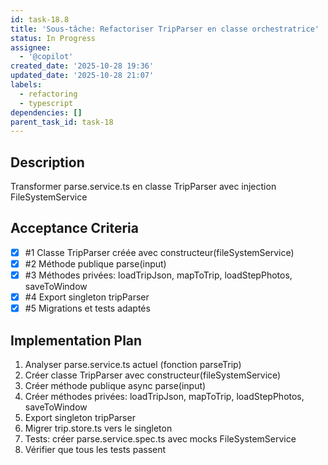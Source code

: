 ```yaml
---
id: task-18.8
title: 'Sous-tâche: Refactoriser TripParser en classe orchestratrice'
status: In Progress
assignee:
  - '@copilot'
created_date: '2025-10-28 19:36'
updated_date: '2025-10-28 21:07'
labels:
  - refactoring
  - typescript
dependencies: []
parent_task_id: task-18
---
```


## Description

<!-- SECTION:DESCRIPTION:BEGIN -->
Transformer parse.service.ts en classe TripParser avec injection FileSystemService
<!-- SECTION:DESCRIPTION:END -->

## Acceptance Criteria
<!-- AC:BEGIN -->
- [x] #1 Classe TripParser créée avec constructeur(fileSystemService)
- [x] #2 Méthode publique parse(input)
- [x] #3 Méthodes privées: loadTripJson, mapToTrip, loadStepPhotos, saveToWindow
- [x] #4 Export singleton tripParser
- [x] #5 Migrations et tests adaptés
<!-- AC:END -->

## Implementation Plan

<!-- SECTION:PLAN:BEGIN -->
1. Analyser parse.service.ts actuel (fonction parseTrip)
2. Créer classe TripParser avec constructeur(fileSystemService)
3. Créer méthode publique async parse(input)
4. Créer méthodes privées: loadTripJson, mapToTrip, loadStepPhotos, saveToWindow
5. Export singleton tripParser
6. Migrer trip.store.ts vers le singleton
7. Tests: créer parse.service.spec.ts avec mocks FileSystemService
8. Vérifier que tous les tests passent
<!-- SECTION:PLAN:END -->
